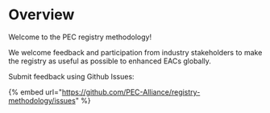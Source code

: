 # Overview

Welcome to the PEC registry methodology!

We welcome feedback and participation from industry stakeholders to make the registry as useful as possible to enhanced EACs globally.&#x20;

Submit feedback using Github Issues:

{% embed url="https://github.com/PEC-Alliance/registry-methodology/issues" %}

